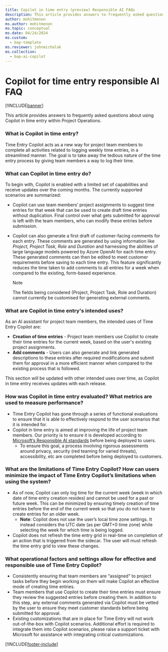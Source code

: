 ```yaml
---
title: Copilot in time entry (preview) Responsible AI FAQs
description: This article provides answers to frequently asked questions about Copilot in time entry.
author: mohitmenon
ms.author: mohitmenon
ms.topic: conceptual 
ms.date: 04/24/2024
ms.custom: 
  - bap-template
ms.reviewer: johnmichalak
ms.collection:
  - bap-ai-copilot
---
```


# Copilot for time entry responsible AI FAQ

[!INCLUDE[banner](../includes/banner.md)]

This article provides answers to frequently asked questions about using Copilot in time entry within Project Operations.

### What is Copilot in time entry?

Time Entry Copilot acts as a new way for project team members to complete all activities related to logging weekly time entries, in a streamlined manner. The goal is to take away the tedious nature of the time entry process by giving team members a way to log their time.

### What can Copilot in time entry do?

To begin with, Copilot is enabled with a limited set of capabilities and receive updates over the coming months. The currently supported scenarios are summarized: 

- Copilot can use team members’ project assignments to suggest time entries for that week that can be used to create draft time entries without duplication. Final control over what gets submitted for approval is left with the team members, who can modify these entries before submission.
- Copilot can also generate a first draft of customer-facing comments for each entry. These comments are generated by using information like _Project, Project Task, Role_ and _Duration_ and harnessing the abilities of large language models powered by Azure OpenAI for each time entry. These generated comments can then be edited to meet customer requirements before saving to each time entry. This feature significantly reduces the time taken to add comments to all entries for a week when compared to the existing, form-based experience.

   > [!NOTE]
   > The fields being considered (Project, Project Task, Role and Duration) cannot currently be customised for generating external comments.

### What are Copilot in time entry's intended uses?

As an AI assistant for project team members, the intended uses of Time Entry Copilot are: 

- **Creation of time entries** - Project team members use Copilot to create their time entries for the current week, based on the user's existing project assignments.
- **Add comments** - Users can also generate and link generated descriptions to these entries after required modifications and submit them for approval in a more efficient manner when compared to the existing process that is followed.

This section will be updated with other intended uses over time, as Copilot in time entry receives updates with each release. 

### How was Copilot in time entry evaluated? What metrics are used to measure performance? 

- Time Entry Copilot has gone through a series of functional evaluations to ensure that it is able to effectively respond to the user scenarios that it is intended for.
- Copilot in time entry is aimed at improving the life of project team members. Our priority is to ensure it is developed according to [Microsoft’s Responsible AI standards](https://query.prod.cms.rt.microsoft.com/cms/api/am/binary/RE4ZPmV) before being deployed to users.
  -  To ensure this goal, a process involving rigorous assessments around privacy, security (red teaming for varied threats), accessibility, etc are completed before being deployed to customers.  

### What are the limitations of Time Entry Copilot? How can users minimize the impact of Time Entry Copilot’s limitations when using the system? 

- As of now, Copilot can only log time for the current week (week in which date of time entry creation resides) and cannot be used for a past or future week. This can be minimized by ensuring timely creation of time entries before the end of the current week so that you do not have to create entries for an older week.
  - **Note**: Copilot does not use the user’s local time zone settings. It instead considers the UTC date (as per GMT+0 time zone) while selecting the week for which time is being logged.
- Copilot does not refresh the time entry grid in real-time on completion of an action that is triggered from the sidecar. The user will must refresh the time entry grid to view these changes.


### What operational factors and settings allow for effective and responsible use of Time Entry Copilot? 

- Consistently ensuring that team members are “assigned” to project tasks before they begin working on them will make Copilot an effective mode of creating time entries.
- Team members that use Copilot to create their time entries must ensure they review the suggested entries before creating them. In addition to this step, any external comments generated via Copilot must be vetted by the user to ensure they meet customer standards before being submitted for approval.
- Existing customizations that are in place for Time Entry will not work out-of-the-box with Copilot scenarios. Additional effort is required to integrate them into Copilot scenarios, please raise a support ticket with Microsoft for assistance with integrating critical customizations.

[!INCLUDE[footer-include](../includes/footer-banner.md)]
